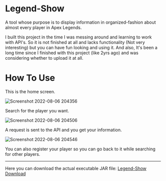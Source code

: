 # Legend-Show
A tool whose purpose is to display information in organized-fashion about almost every player in Apex Legends.

I built this project in the time I was messing around and learning to work with API's. So it is not finished at all and lacks functionality (Not very interesting) but you can have fun looking and using it. And also, It's been a long time since I finished with this project (like 2yrs ago) and was considering whether to upload it at all.

# How To Use

This is the home screen.

![Screenshot 2022-08-06 204356](https://user-images.githubusercontent.com/62857161/183260105-c1cf1cb7-14e5-4351-b532-9c3c1e8cb7d0.png)

Search for the player you want.

![Screenshot 2022-08-06 204506](https://user-images.githubusercontent.com/62857161/183260134-b2e0d735-7c61-4413-a4bd-f007c10764e9.png)

A request is sent to the API and you get your information.

![Screenshot 2022-08-06 204546](https://user-images.githubusercontent.com/62857161/183260150-dfc05447-782a-42a2-8183-219286f1fa93.png)

You can also register your player so you can go back to it while searching for other players.

-----

Here you can download the actual executable JAR file:
[Legend-Show Download](https://github.com/RonBY14/Legend-Show/blob/main/LegendShow.jar?raw=true)
